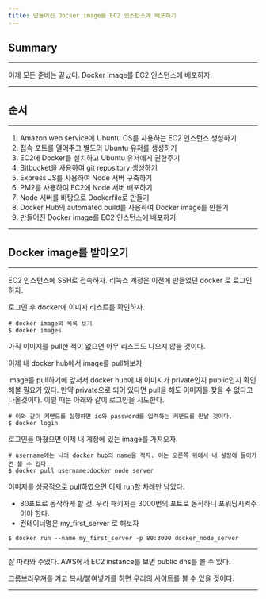 ```yaml
---
title: 만들어진 Docker image를 EC2 인스턴스에 배포하기
---
```


## Summary
---------------------
 이제 모든 준비는 끝났다. Docker image를 EC2 인스턴스에 배포하자.

---------------------

## 순서
---------------------
1. Amazon web service에 Ubuntu OS를 사용하는 EC2 인스턴스 생성하기
1. 접속 포트를 열어주고 별도의 Ubuntu 유저를 생성하기
1. EC2에 Docker를 설치하고 Ubuntu 유저에게 권한주기
1. Bitbucket을 사용하여 git repository 생성하기
1. Express JS를 사용하여 Node 서버 구축하기
1. PM2를 사용하여 EC2에 Node 서버 배포하기
1. Node 서버를 바탕으로 Dockerfile로 만들기
1. Docker Hub의 automated build를 사용하여 Docker image를 만들기
1. 만들어진 Docker image를 EC2 인스턴스에 배포하기

---------------------

## Docker image를 받아오기
---------------------
 EC2 인스턴스에 SSH로 접속하자. 리눅스 계정은 이전에 만들었던 docker 로 로그인하자.

 로그인 후 docker에 이미지 리스트를 확인하자.

 ```
 # docker image의 목록 보기
 $ docker images
 ```

 아직 이미지를 pull한 적이 없으면 아무 리스트도 나오지 않을 것이다.

 이제 내 docker hub에서 image를 pull해보자

 image를 pull하기에 앞서서 docker hub에 내 이미지가 private인지 public인지 확인해볼 필요가 있다. 
 만약 private으로 되어 있다면 pull을 해도 이미지를 찾을 수 없다고 나올것이다.
 이럴 때는 아래와 같이 로그인을 시도한다.

 ```
 # 이와 같이 커맨드를 실행하면 id와 password를 입력하는 커맨드를 만날 것이다.
 $ docker login
 ```

 로그인을 마쳤으면 이제 내 계정에 있는 image를 가져오자.

 ```
 # username에는 나의 docker hub의 name을 적자. 이는 오른쪽 위에서 내 설정에 들어가면 볼 수 있다.
 $ docker pull username:docker_node_server
 ```

 이미지를 성공적으로 pull하였으면 이제 run할 차례만 남았다.

 - 80포트로 동작하게 할 것. 우리 패키지는 3000번의 포트로 동작하니 포워딩시켜주어야 한다.
 - 컨테이너명은 my\_first\_server 로 해보자

 ```
 $ docker run --name my_first_server -p 80:3000 docker_node_server
 ```

 ---------------------
 잘 따라와 주었다. AWS에서 EC2 instance를 보면 public dns를 볼 수 있다.

 크롬브라우져를 켜고 복사/붙여넣기를 하면 우리의 사이트를 볼 수 있을 것이다.
 

---------------------
<!--## References
- [https://hub.docker.com/](https://hub.docker.com/)-->


<!--- [https://www.docker.com/what-docker](https://www.docker.com/what-docker)
- [http://pyrasis.com/Docker/Docker-HOWTO](http://pyrasis.com/Docker/Docker-HOWTO)
- [https://www.slideshare.net/pyrasis/docker-docker-38286477](https://www.slideshare.net/pyrasis/docker-docker-38286477)
- [https://subicura.com/2017/01/19/docker-guide-for-beginners-1.html](https://subicura.com/2017/01/19/docker-guide-for-beginners-1.html)
- [https://docs.docker.com/engine/installation/linux/ubuntu/](https://docs.docker.com/engine/installation/linux/ubuntu/)
- [https://www.digitalocean.com/community/tutorials/how-to-install-and-use-docker-on-ubuntu-16-04](https://www.digitalocean.com/community/tutorials/how-to-install-and-use-docker-on-ubuntu-16-04)-->

<!--
# Samples

# Heading 1

## Heading 2

### Heading 3

#### Heading 4

##### Heading 5

###### Heading 6

### Body text

**Lorem ipsum dolor sit amet**, consectetur adipiscing elit. Quisque tempus nunc diam, non dignissim risus tincidunt a. Curabitur consequat justo vitae ipsum accumsan tempor. Quisque rhoncus eleifend ante vitae ultricies. Pellentesque suscipit nisl ut metus tincidunt, vulputate sodales dui commodo. Sed eget sapien varius, lacinia lectus nec, tempor dolor. Pellentesque sed mattis magna. Curabitur ut tristique turpis. Morbi sagittis dolor suscipit urna placerat, consectetur venenatis sapien viverra. Mauris vitae felis et sem venenatis cursus.


![Image]({{ site.baseurl }}/images/test.png)


Donec ornare turpis non ullamcorper pulvinar. *Integer ut mauris vehicula mauris posuere adipiscing.* Phasellus dictum cursus convallis. Sed dapibus laoreet porttitor.

### Blockquotes

> Fusce non eleifend nisi. Donec pharetra sed ipsum sit amet sollicitudin. Duis dolor ante, gravida varius neque eget, semper commodo libero. In euismod tempor lobortis. Nulla eget lectus nec enim mattis aliquet a sit amet est.

## List Types

### Lists

1. Item One
   1. sub one
   2. sub two
   3. sub three
2. Item Two

* Uno
* Dos
* Tres


## Table

| Tables        | Are           | Cool  |
| ------------- |:-------------:| -----:|
| col 3 is      | right-aligned | $1600 |
| col 2 is      | centered      |   $12 |
| zebra stripes | are neat      |    $1 |


## Code

{% highlight python %}
class node:
    def __init__(self, data, next=None):
        self.data = data
        self.next = next
{% endhighlight %}-->
